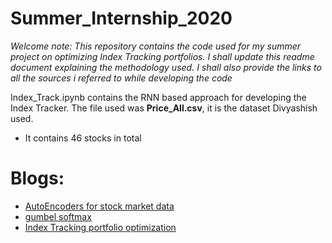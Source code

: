 # Summer_Internship_2020
*Welcome note: This repository contains the code used for my summer project on optimizing Index Tracking portfolios.
I shall update this readme document explaining the methodology used. I shall also provide the links to all the sources i referred to while developing the code*

Index_Track.ipynb contains the RNN based approach for developing the Index Tracker.
The file used was **Price_All.csv**, it is the dataset Divyashish used.
* It contains 46 stocks in total

# Blogs:
* [AutoEncoders for stock market data](https://towardsdatascience.com/autoencoders-for-the-compression-of-stock-market-data-28e8c1a2da3e)
* [gumbel softmax](https://blog.evjang.com/2016/11/tutorial-categorical-variational.html)
* [Index Tracking portfolio optimization](https://towardsdatascience.com/index-tracking-portfolio-optimization-8250d27449e6)

